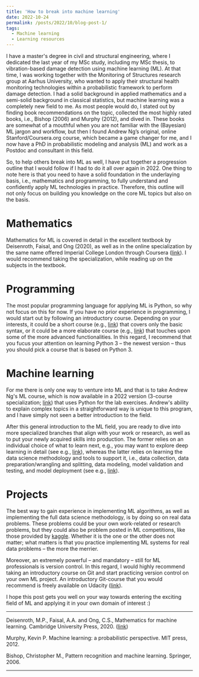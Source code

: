 ```yaml
---
title: 'How to break into machine learning'
date: 2022-10-24
permalink: /posts/2022/10/blog-post-1/
tags:
  - Machine learning 
  - Learning resources
---
```


I have a master's degree in civil and structural engineering, where I dedicated the last year of my MSc study, including my MSc thesis, to vibration-based damage detection using machine learning (ML). At that time, I was working together with the Monitoring of Structures research group at Aarhus University, who wanted to apply their structural health monitoring technologies within a probabilistic framework to perform damage detection. I had a solid background in applied mathematics and a semi-solid background in classical statistics, but machine learning was a completely new field to me. As most people would do, I stated out by finding book recommendations on the topic, collected the most highly rated books, i.e., Bishop (2006) and Murphy (2012), and dived in. These books are somewhat of a mouthful when you are not familiar with the (Bayesian) ML jargon and workflow, but then I found Andrew Ng’s original, online Stanford/Coursera.org course, which became a game changer for me, and I now have a PhD in probabilistic modeling and analysis (ML) and work as a Postdoc and consultant in this field.

So, to help others break into ML as well, I have put together a progression outline that I would follow if I had to do it all over again in 2022. One thing to note here is that you need to have a solid foundation in the underlaying basis, i.e., mathematics and programming, to fully understand and confidently apply ML technologies in practice. Therefore, this outline will not only focus on building you knowledge on the core ML topics but also on the basis.

Mathematics
======

Mathematics for ML is covered in detail in the excellent textbook by Deisenroth, Faisal, and Ong (2020), as well as in the online specialization by the same name offered Imperial College London through Coursera ([link]( https://www.coursera.org/specializations/mathematics-machine-learning)). I would recommend taking the specialization, while reading up on the subjects in the textbook.

Programming
======

The most popular programming language for applying ML is Python, so why not focus on this for now. If you have no prior experience in programming, I would start out by following an introductory course. Depending on your interests, it could be a short course (e.g., [link]( https://www.udemy.com/course/pythonforbeginnersintro/)) that covers only the basic syntax, or it could be a more elaborate course (e.g., [link]( https://www.coursera.org/specializations/python)) that touches upon some of the more advanced functionalities. In this regard, I recommend that you fucus your attention on learning Python 3 – the newest version – thus you should pick a course that is based on Python 3.

Machine learning
======

For me there is only one way to venture into ML and that is to take Andrew Ng's ML course, which is now available in a 2022 version (3-course specialization; [link](https://www.coursera.org/specializations/machine-learning-introduction)) that uses Python for the lab exercises. Andrew's ability to explain complex topics in a straightforward way is unique to this program, and I have simply not seen a better introduction to the field.

After this general introduction to the ML field, you are ready to dive into more specialized branches that align with your work or research, as well as to put your newly acquired skills into production. The former relies on an individual choice of what to learn next, e.g., you may want to explore deep learning in detail (see e.g., [link](https://www.coursera.org/specializations/deep-learning)), whereas the latter relies on learning the data science methodology and tools to support it, i.e., data collection, data preparation/wrangling and splitting, data modeling, model validation and testing, and model deployment (see e.g., [link](https://www.coursera.org/professional-certificates/ibm-data-science)).

Projects
======

The best way to gain experience in implementing ML algorithms, as well as implementing the full data science methodology, is by doing so on real data problems. These problems could be your own work-related or research problems, but they could also be problem posted in ML competitions, like those provided by [kaggle]( https://www.kaggle.com/). Whether it is the one or the other does not matter; what matters is that you practice implementing ML systems for real data problems – the more the merrier. 

Moreover, an extremely powerful – and mandatory – still for ML professionals is version control. In this regard, I would highly recommend taking an introductory course on Git and start practicing version control on your own ML project. An introductory Git-course that you would recommend is freely available on Udacity ([link]( https://learn.udacity.com/courses/ud123)).

I hope this post gets you well on your way towards entering the exciting field of ML and applying it in your own domain of interest :)

--------------------------------------

Deisenroth, M.P., Faisal, A.A. and Ong, C.S., Mathematics for machine learning. Cambridge University Press, 2020. ([link](https://mml-book.github.io/))

Murphy, Kevin P. Machine learning: a probabilistic perspective. MIT press, 2012.

Bishop, Christopher M., Pattern recognition and machine learning. Springer, 2006.

--------------------------------------
